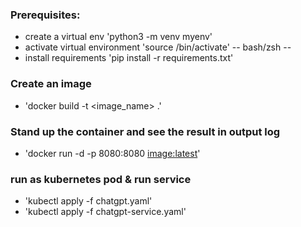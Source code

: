 ### Prerequisites:

- create a virtual env
  'python3 -m venv myenv'
- activate virtual environment
  'source <venv>/bin/activate' -- bash/zsh --
- install requirements
  'pip install -r requirements.txt'
  
### Create an image

- 'docker build -t <image_name> .'

### Stand up the container and see the result in output log

- 'docker run -d -p 8080:8080 <image:latest>'

### run as kubernetes pod & run service

- 'kubectl apply -f chatgpt.yaml'
- 'kubectl apply -f chatgpt-service.yaml'
